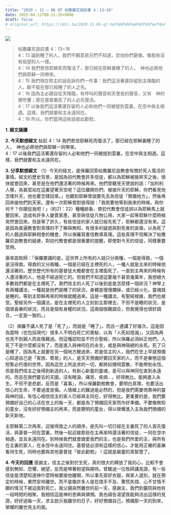 ```yaml
---
title: "2020 – 11 – 06 QT 帖撒羅尼迦前書 4：13~18"
date: 2025-04-12T00:11:35+0800
draft: false
# original_url: https://cmtc.tw/2020-11-06-qt-%e5%b8%96%e6%92%92%e7%be%85%e5%b0%bc%e8%bf%a6%e5%89%8d%e6%9b%b8-4%ef%bc%9a1318
---
```


![](/images/qt.jpg)
> 帖撒羅尼迦前書 4：13\~18  
> 4：13 論到睡了的人，我們不願意弟兄們不知道，恐怕你們憂傷，像那些沒有指望的人一樣。  
> 4：14 我們若信耶穌死而復活了，那已經在耶穌裏睡了的人，　神也必將他們與耶穌一同帶來。  
> 4：15 我們現在照主的話告訴你們一件事：我們這活著還存留到主降臨的人，斷不能在那已經睡了的人之先。  
> 4：16 因為主必親自從天降臨，有呼叫的聲音和天使長的聲音，又有　神的號吹響；那在基督裏死了的人必先復活。  
> 4：17 以後我們這活著還存留的人必和他們一同被提到雲裏，在空中與主相遇。這樣，我們就要和主永遠同在。  
> 4：18 所以，你們當用這些話彼此勸慰。

**1. 經文誦讀**

**2.  今天默想經文**
帖前 4：14 我們若信耶穌死而復活了，那已經在耶穌裏睡了的人，　神也必將他們與耶穌一同帶來。  
4：17 以後我們這活著還存留的人必和他們一同被提到雲裏，在空中與主相遇。這樣，我們就要和主永遠同在。

**3. 分享默想經文**
（1）今天的經文，是保羅回答帖撒羅尼迦教會有關於死人復活的事情。經文的歷史背景，是因為初代教會許多信徒，都以為耶穌被接昇天之後，很快就會回來，甚至是在他們還活著的時候再來。他們曾聽見天使說的話：「加利利人哪，為甚麼站在這裏望著天空呢？這位離開你們、被接升天的耶穌，你們看見他怎樣升天，他也要怎樣回來。」也聽到耶穌曾說要先去為信徒「預備地方」，然後再回來接他們到天家。還有一次耶穌曾對彼得說：「我若要他等到我來的時候，與你何干？你跟從我吧！」（約21：22）種種跡象，使初代教會信徒誤以為耶穌馬上就要回來，造成有許多人變賣家產，甚至與信徒凡物公用，大家一起等耶穌什麼時候突然會回來。但是等了許久，有些信徒的家人就已經先死了，耶穌都還沒有來。這是因為普遍教會對真理的不了解與無知，有很多的疑惑與對死者的哀傷，以為死了的人錯過與耶穌相會的機會，所以保羅寫書信教導真理。這些真理不但解決了帖撒羅尼迦教會的疑慮，對初代教會都是很重要的提醒，即使對今天的信徒，同樣重要受用。

康來昌牧師：「保羅要講的是，這世界上所有的人就只分兩種，一個是得救，一個是沒得救。得救的又分兩種，一個是已經在主裡死的人，一種人就是主來的時候他還活著的。歷世歷代所有的基督徒大概都會在主裡面死了，一直到主再來的時候有人還活著的人，他是不經過死亡的。但我們不知道這要幾千甚至幾萬年，我想絕大多數我們都是在主裡死了。我們信主的人死了以後到底是怎麼樣一個狀況？神學上有兩種講法，一種就是他們是睡了的狀況，身體是慢慢爛掉，或已經火化，靈魂就是睡的，等到主耶穌再來的時候就醒過來。這是一種講法，有聖經根據，我們也接受。聖經另外一個講法，是在主裡死的人立刻到主那裡去，不但不是睡的狀況，是個很喜樂的狀況，而且是個有身體的狀況。這兩個很難調合，但我覺得也很好調合，一定是一致的。」

（2）保羅不講人死了是「死了」，而說是「睡了」，而且一連講了好幾次。這是因為當時（也包括現代）很多人不明白死亡的奧秘，以為「人死如燈滅」，又因為再也見不到親人而哀傷難過。但這種認知並不符合聖經，所以保羅必須糾正他們，人死了不是什麼都沒有了，而是進入與神同在的永生，或是與神隔絕的永死。死了只是睡了，因為馬上就要在另一個地方醒過來，若是信主的人，我們在世上早就預備心知道自己是「客旅、寄居」的人，是天天預備好要回天家的人，而不是眷戀這個短暫必朽壞的世界。因為這世上所追求的一切，都將如煙飛雲散，不能帶到永恆。但是我們信主之後得到新造的人，有新心新靈的靈魂，是可以與神同在直到永遠的。而且在我們要去的天國，沒有眼淚、痛苦、疾病…，好得無比。能夠進入永生，不但不是悲劇，反而是「喜事」，所以保羅勸勉教會，要明白真理，也要活出信心的生命，不要過度哀傷。人情緒上的難過是必然的，但是我們需要倚靠神的靈與神的話，有信心相信信主的家人已經與主同在，好得無比。更重要的是，我們要預備好自己的心活在世上的每一天，都是為了預備回天家而作好準備。不要像無知的童女，沒有好好預備主的再來，而是聰明的童女，得以榮耀進入主為我們預備的新天新地。

主耶穌第二次再來，迎接得救之人的順序，是先叫一切已經在主裏死了的人首先復活，與基督一同在雲裏，然後一起迎接那些在主再來時還活著的信徒，一同在空中相遇，並且永遠同在。到時候我們就會跟愛我們的主，也是我們所愛的主，與所有在主裏的家人，在永恆中永遠同住。基督徒必須有這樣的信心，才能用正確的喜樂看待生死，同時也要與其他基督徒「彼此勸勉」！這就是屬靈的真智慧了。

**4. 今天的回應**
感謝主，信主之後對於生死，真的很大的釋放了我的心，比較不會感到無知、恐懼、絕望，反而是帶著盼望與期待。曾聽過一位牧師講見證，有一些信徒是清楚知道神什麼時候要接他離開，所以事先穿好衣服，與家人道別，就在預定的時候，果然安祥離世。而不是像許多人是在措手不及、驚慌失措、心不甘情不願的情況下被迫面對死亡。我父親突然離世的前一天，感謝主，我們到醫院與他有一段時間的相聚，我相信這是神的恩典與憐憫。我也禱告渴望我能夠活出這樣的見證，好好過每一天，求主啟示我離世的日子，好好預備自己，預備那一天的到來，榮耀的離世見主的面。
